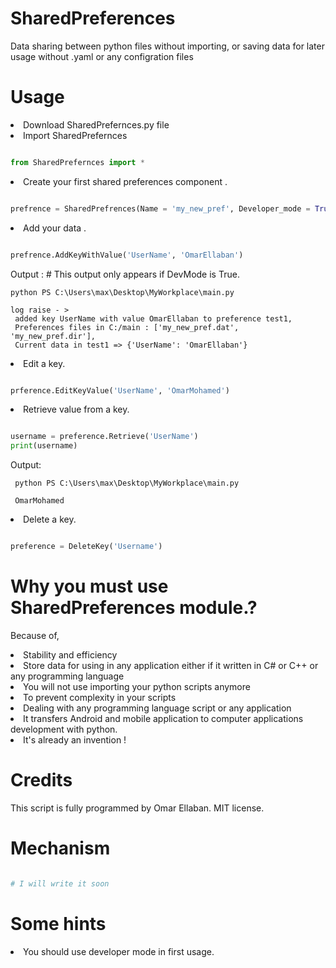 # SharedPreferences
 Data sharing between python files without importing, or saving data for later usage without .yaml or any configration files
# Usage
<li>Download SharedPrefernces.py file</li>
<li>Import SharedPrefernces</li>

```python

from SharedPrefernces import *

```

<li> Create your first shared preferences component .</li>

```python

prefrence = SharedPrefrences(Name = 'my_new_pref', Developer_mode = True) 

```

<li> Add your data .</li>

```python

prefrence.AddKeyWithValue('UserName', 'OmarEllaban')

```
Output : # This output only appears if DevMode is True. 
```
python PS C:\Users\max\Desktop\MyWorkplace\main.py

log raise - >
 added key UserName with value OmarEllaban to preference test1,
 Preferences files in C:/main : ['my_new_pref.dat', 'my_new_pref.dir'],
 Current data in test1 => {'UserName': 'OmarEllaban'}

```

<li> Edit a key. </li>

```python

prference.EditKeyValue('UserName', 'OmarMohamed')

```

<li> Retrieve value from a key. </li>

```python

username = preference.Retrieve('UserName')
print(username)

```
Output:
```
 python PS C:\Users\max\Desktop\MyWorkplace\main.py
 
 OmarMohamed
```

<li> Delete a key. </li>

```python

preference = DeleteKey('Username')

```

# Why you must use SharedPreferences module.?
Because of,
<li>Stability and efficiency </li>

<li>Store data for using in any application either if it written in C# or C++ or any programming language</li>

<li>You will not use importing your python scripts anymore</li>

<li>To prevent complexity in your scripts</li>

<li>Dealing with any programming language script or any application</li>

<li> It transfers Android and mobile application to computer applications development with python.</li>

<li> It's already an invention ! </li>

# Credits
This script is fully programmed by Omar Ellaban.
MIT license.

# Mechanism

```python

# I will write it soon 

```

# Some hints

<li>You should use developer mode in first usage.</li>